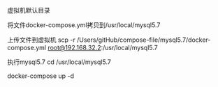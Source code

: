 虚拟机默认目录

将文件docker-compose.yml拷贝到/usr/local/mysql5.7

上传文件到虚拟机
scp -r /Users/gitHub/compose-file/mysql5.7/docker-compose.yml root@192.168.32.2:/usr/local/mysql5.7

执行mysql5.7
cd /usr/local/mysql5.7

docker-compose up -d

